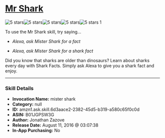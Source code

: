 # [Mr Shark](http://alexa.amazon.com/#skills/amzn1.ask.skill.6d3aace2-2382-45d5-b319-a580c65f0c0d)
![5 stars](../../images/ic_star_black_18dp_1x.png)![5 stars](../../images/ic_star_black_18dp_1x.png)![5 stars](../../images/ic_star_black_18dp_1x.png)![5 stars](../../images/ic_star_black_18dp_1x.png)![5 stars](../../images/ic_star_black_18dp_1x.png) 1

To use the Mr Shark skill, try saying...

* *Alexa, ask Mister Shark for a fact*

* *Alexa, ask Mister Shark for a shark fact*

Did you know that sharks are older than dinosaurs?  Learn about sharks every day with Shark Facts.  Simply ask Alexa to give you a shark fact and enjoy.

***

### Skill Details

* **Invocation Name:** mister shark
* **Category:** null
* **ID:** amzn1.ask.skill.6d3aace2-2382-45d5-b319-a580c65f0c0d
* **ASIN:** B01JGPSW3G
* **Author:** Jonathan Zazove
* **Release Date:** August 11, 2016 @ 03:07:38
* **In-App Purchasing:** No
